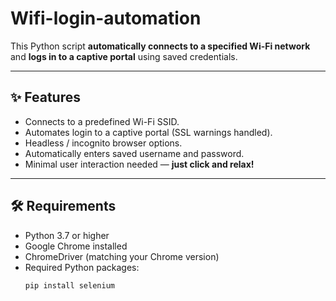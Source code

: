 # Wifi-login-automation



This Python script **automatically connects to a specified Wi-Fi network** and **logs in to a captive portal** using saved credentials.

---

## ✨ Features
- Connects to a predefined Wi-Fi SSID.
- Automates login to a captive portal (SSL warnings handled).
- Headless / incognito browser options.
- Automatically enters saved username and password.
- Minimal user interaction needed — **just click and relax!**

---

## 🛠 Requirements
- Python 3.7 or higher
- Google Chrome installed
- ChromeDriver (matching your Chrome version)
- Required Python packages:
  ```bash
  pip install selenium
